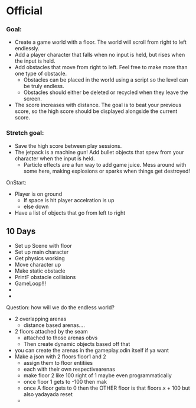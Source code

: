 # Official
### Goal:

- Create a game world with a floor. The world will scroll from right to left endlessly.
- Add a player character that falls when no input is held, but rises when the input is held.
- Add obstacles that move from right to left. Feel free to make more than one type of obstacle.
    - Obstacles can be placed in the world using a script so the level can be truly endless.
    - Obstacles should either be deleted or recycled when they leave the screen.
- The score increases with distance. The goal is to beat your previous score, so the high score should be displayed alongside the current score.

### Stretch goal:

- Save the high score between play sessions.
- The jetpack is a machine gun! Add bullet objects that spew from your character when the input is held.
    - Particle effects are a fun way to add game juice. Mess around with some here, making explosions or sparks when things get destroyed!


OnStart:
* Player is on ground
	* If space is hit player accelration is up
	* else down
* Have a list of objects that go from left to right

## 10 Days
* Set up Scene with floor
* Set up main character
* Get physics working
* Move character up
* Make static obstacle
* PrintF obstacle collisions
* GameLoop!!! 
* 
*

Question: how will we do the endless world?
* 2 overlapping arenas
	* distance based arenas....
* 2 floors attached by the seam
	* attached to those arenas obvs
	* Then create dynamic objects based off that
* you can create the arenas in the gameplay.odin itself if ya want
* Make a json with 2 floors floor1 and 2
	* assign them to floor entitiies
	* each with their own respectivearenas
	* make floor 2 like 100 right of 1 maybe even programmatically
	* once floor 1 gets to -100 then mak
	* once A floor gets to 0 then the OTHER floor is that floors.x + 100 but also yadayada reset
	* 